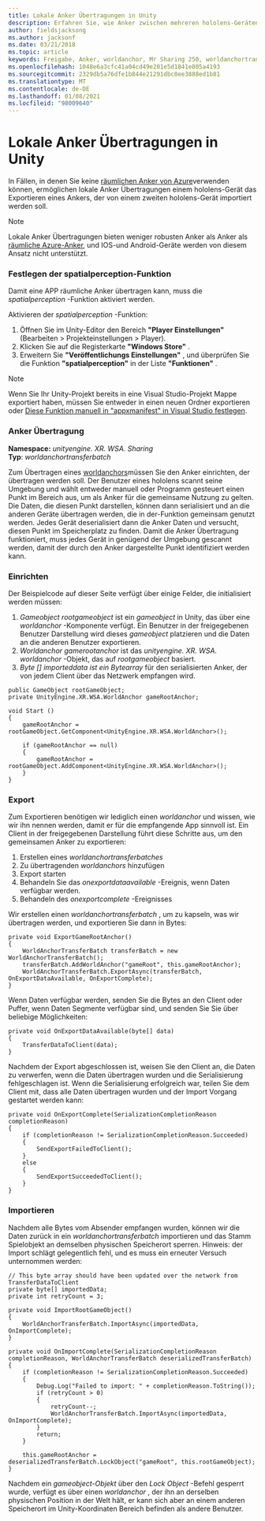 ```yaml
---
title: Lokale Anker Übertragungen in Unity
description: Erfahren Sie, wie Anker zwischen mehreren hololens-Geräten in einer Unity Mixed Reality-Anwendung übertragen werden.
author: fieldsjacksong
ms.author: jacksonf
ms.date: 03/21/2018
ms.topic: article
keywords: Freigabe, Anker, worldanchor, Mr Sharing 250, worldanchortransferbatch, spatialperception, Transfer, local Anchor Transfer, Anchor Export, Anchor Import
ms.openlocfilehash: 1048e6a3cfc41a04cd49e201e5d1841e805a4193
ms.sourcegitcommit: 2329db5a76dfe1b844e21291dbc8ee3888ed1b81
ms.translationtype: MT
ms.contentlocale: de-DE
ms.lasthandoff: 01/08/2021
ms.locfileid: "98009640"
---
```

# <a name="local-anchor-transfers-in-unity"></a>Lokale Anker Übertragungen in Unity

In Fällen, in denen Sie keine <a href="https://docs.microsoft.com/azure/spatial-anchors" target="_blank">räumlichen Anker von Azure</a>verwenden können, ermöglichen lokale Anker Übertragungen einem hololens-Gerät das Exportieren eines Ankers, der von einem zweiten hololens-Gerät importiert werden soll.

>[!NOTE]
>Lokale Anker Übertragungen bieten weniger robusten Anker als Anker als <a href="https://docs.microsoft.com/azure/spatial-anchors" target="_blank">räumliche Azure-Anker</a>, und IOS-und Android-Geräte werden von diesem Ansatz nicht unterstützt.

### <a name="setting-the-spatialperception-capability"></a>Festlegen der spatialperception-Funktion

Damit eine APP räumliche Anker übertragen kann, muss die *spatialperception* -Funktion aktiviert werden.

Aktivieren der *spatialperception* -Funktion:
1. Öffnen Sie im Unity-Editor den Bereich **"Player Einstellungen"** (Bearbeiten > Projekteinstellungen > Player).
2. Klicken Sie auf die Registerkarte **"Windows Store"** .
3. Erweitern Sie **"Veröffentlichungs Einstellungen"** , und überprüfen Sie die Funktion **"spatialperception"** in der Liste **"Funktionen"** .

>[!NOTE]
>Wenn Sie Ihr Unity-Projekt bereits in eine Visual Studio-Projekt Mappe exportiert haben, müssen Sie entweder in einen neuen Ordner exportieren oder [Diese Funktion manuell in "appxmanifest" in Visual Studio festlegen](local-anchor-transfers-in-directx.md#set-up-your-app-to-use-the-spatialperception-capability).

### <a name="anchor-transfer"></a>Anker Übertragung

**Namespace:** *unityengine. XR. WSA. Sharing*<br>
**Typ**: *worldanchortransferbatch*

Zum Übertragen eines [worldanchors](../develop/unity/coordinate-systems-in-unity.md)müssen Sie den Anker einrichten, der übertragen werden soll. Der Benutzer eines hololens scannt seine Umgebung und wählt entweder manuell oder Programm gesteuert einen Punkt im Bereich aus, um als Anker für die gemeinsame Nutzung zu gelten. Die Daten, die diesen Punkt darstellen, können dann serialisiert und an die anderen Geräte übertragen werden, die in der-Funktion gemeinsam genutzt werden. Jedes Gerät deserialisiert dann die Anker Daten und versucht, diesen Punkt im Speicherplatz zu finden. Damit die Anker Übertragung funktioniert, muss jedes Gerät in genügend der Umgebung gescannt werden, damit der durch den Anker dargestellte Punkt identifiziert werden kann.

### <a name="setup"></a>Einrichten

Der Beispielcode auf dieser Seite verfügt über einige Felder, die initialisiert werden müssen:
1. *Gameobject rootgameobject* ist ein *gameobject* in Unity, das über eine *worldanchor* -Komponente verfügt. Ein Benutzer in der freigegebenen Benutzer Darstellung wird dieses *gameobject* platzieren und die Daten an die anderen Benutzer exportieren.
2. *Worldanchor gamerootanchor* ist das *unityengine. XR. WSA. worldanchor* -Objekt, das auf *rootgameobject* basiert.
3. *Byte [] importeddata ist ein Bytearray* für den serialisierten Anker, der von jedem Client über das Netzwerk empfangen wird.

```
public GameObject rootGameObject;
private UnityEngine.XR.WSA.WorldAnchor gameRootAnchor;

void Start ()
{
    gameRootAnchor = rootGameObject.GetComponent<UnityEngine.XR.WSA.WorldAnchor>();

    if (gameRootAnchor == null)
    {
        gameRootAnchor = rootGameObject.AddComponent<UnityEngine.XR.WSA.WorldAnchor>();
    }
}
```

### <a name="exporting"></a>Export

Zum Exportieren benötigen wir lediglich einen *worldanchor* und wissen, wie wir ihn nennen werden, damit er für die empfangende App sinnvoll ist. Ein Client in der freigegebenen Darstellung führt diese Schritte aus, um den gemeinsamen Anker zu exportieren:
1. Erstellen eines *worldanchortransferbatches*
2. Zu übertragenden *worldanchors* hinzufügen
3. Export starten
4. Behandeln Sie das *onexportdataavailable* -Ereignis, wenn Daten verfügbar werden.
5. Behandeln des *onexportcomplete* -Ereignisses

Wir erstellen einen *worldanchortransferbatch* , um zu kapseln, was wir übertragen werden, und exportieren Sie dann in Bytes:

```
private void ExportGameRootAnchor()
{
    WorldAnchorTransferBatch transferBatch = new WorldAnchorTransferBatch();
    transferBatch.AddWorldAnchor("gameRoot", this.gameRootAnchor);
    WorldAnchorTransferBatch.ExportAsync(transferBatch, OnExportDataAvailable, OnExportComplete);
}
```

Wenn Daten verfügbar werden, senden Sie die Bytes an den Client oder Puffer, wenn Daten Segmente verfügbar sind, und senden Sie Sie über beliebige Möglichkeiten:

```
private void OnExportDataAvailable(byte[] data)
{
    TransferDataToClient(data);
}
```

Nachdem der Export abgeschlossen ist, weisen Sie den Client an, die Daten zu verwerfen, wenn die Daten übertragen wurden und die Serialisierung fehlgeschlagen ist. Wenn die Serialisierung erfolgreich war, teilen Sie dem Client mit, dass alle Daten übertragen wurden und der Import Vorgang gestartet werden kann:

```
private void OnExportComplete(SerializationCompletionReason completionReason)
{
    if (completionReason != SerializationCompletionReason.Succeeded)
    {
        SendExportFailedToClient();
    }
    else
    {
        SendExportSucceededToClient();
    }
}
```

### <a name="importing"></a>Importieren

Nachdem alle Bytes vom Absender empfangen wurden, können wir die Daten zurück in ein *worldanchortransferbatch* importieren und das Stamm Spielobjekt an demselben physischen Speicherort sperren. Hinweis: der Import schlägt gelegentlich fehl, und es muss ein erneuter Versuch unternommen werden:

```
// This byte array should have been updated over the network from TransferDataToClient
private byte[] importedData;
private int retryCount = 3;

private void ImportRootGameObject()
{
    WorldAnchorTransferBatch.ImportAsync(importedData, OnImportComplete);
}

private void OnImportComplete(SerializationCompletionReason completionReason, WorldAnchorTransferBatch deserializedTransferBatch)
{
    if (completionReason != SerializationCompletionReason.Succeeded)
    {
        Debug.Log("Failed to import: " + completionReason.ToString());
        if (retryCount > 0)
        {
            retryCount--;
            WorldAnchorTransferBatch.ImportAsync(importedData, OnImportComplete);
        }
        return;
    }

    this.gameRootAnchor = deserializedTransferBatch.LockObject("gameRoot", this.rootGameObject);
}
```

Nachdem ein *gameobject-Objekt* über den *Lock Object* -Befehl gesperrt wurde, verfügt es über einen *worldanchor* , der ihn an derselben physischen Position in der Welt hält, er kann sich aber an einem anderen Speicherort im Unity-Koordinaten Bereich befinden als andere Benutzer.

